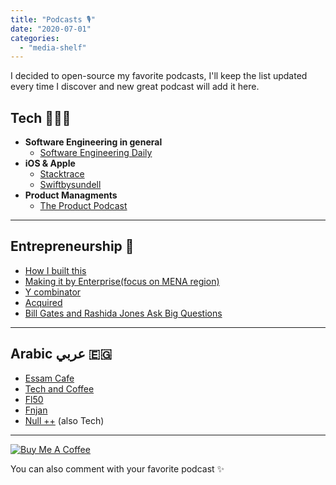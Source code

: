 ```yaml
---
title: "Podcasts 🎙"
date: "2020-07-01"
categories: 
  - "media-shelf"
---
```


I decided to open-source my favorite podcasts, I'll keep the list updated every time I discover and new great podcast will add it here.

## Tech 👨🏻‍💻

- **Software **Engineering** in general**
    - [Software Engineering Daily](https://softwareengineeringdaily.com/category/all-episodes/exclusive-content/Podcast/)
- **iOS & Apple**
    - [Stacktrace](https://stacktracepodcast.fm/)
    - [Swiftbysundell](https://swiftbysundell.com/podcast/)
- **Product Managments**
    - [The Product Podcast](https://www.buzzsprout.com/90361)

* * *

## Entrepreneurship 🚀

- [How I built this](https://www.npr.org/podcasts/510313/how-i-built-this)
- [Making it by Enterprise(focus on MENA region)](https://enterprise.press/podcast/)
- [](https://blog.ycombinator.com/category/podcast/)[Y combinator](https://blog.ycombinator.com/category/podcast/)
- [Acquired](https://www.acquired.fm/)
- [Bill Gates and Rashida Jones Ask Big Questions](https://www.gatesnotes.com/Podcast)

* * *

## Arabic عربي 🇪🇬

- [Essam Cafe](https://essamcafe.com/)
- [Tech and Coffee](https://overcast.fm/itunes1493504725/tech-and-coffee)
- [Fl50](https://anchor.fm/fil50/episodes/Jay-Dilley-ed48dg)
- [Fnjan](https://thmanyah.com/podcasts/fnjan/)
- [Null ++](https://mytuner-radio.com/podcast/null-blrby-mohamed-luay-ahmad-alfy-1493463874) (also Tech)

* * *

[![Buy Me A Coffee](/images/default-red.png)](https://www.buymeacoffee.com/attiamodev) 

You can also comment with your favorite podcast ✨
